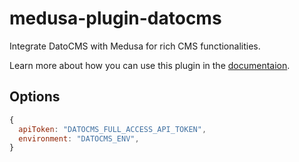 # medusa-plugin-datocms

Integrate DatoCMS with Medusa for rich CMS functionalities.

Learn more about how you can use this plugin in the [documentaion]().

## Options

```js
{
  apiToken: "DATOCMS_FULL_ACCESS_API_TOKEN",
  environment: "DATOCMS_ENV",
}
```
